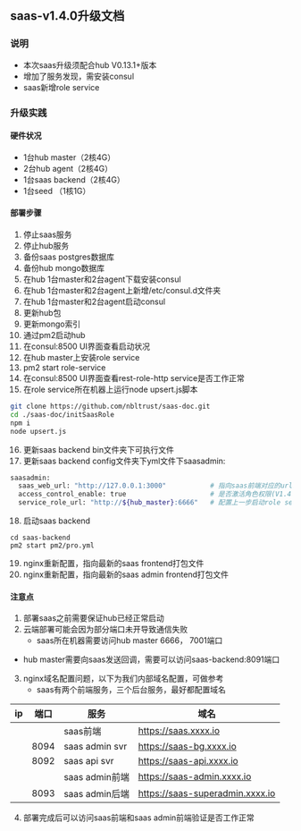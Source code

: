 ## saas-v1.4.0升级文档
### 说明
- 本次saas升级须配合hub V0.13.1+版本
- 增加了服务发现，需安装consul
- saas新增role service

### 升级实践
#### 硬件状况
- 1台hub master（2核4G）
- 2台hub agent（2核4G）
- 1台saas backend（2核4G）
- 1台seed （1核1G）

#### 部署步骤
1. 停止saas服务
2. 停止hub服务
3. 备份saas postgres数据库
4. 备份hub mongo数据库
5. 在hub 1台master和2台agent下载安装consul
6. 在hub 1台master和2台agent上新增/etc/consul.d文件夹
7. 在hub 1台master和2台agent启动consul
8. 更新hub包
9. 更新mongo索引
10. 通过pm2启动hub
11. 在consul:8500 UI界面查看启动状况
12. 在hub master上安装role service
13. pm2 start role-service
14. 在consul:8500 UI界面查看rest-role-http service是否工作正常
15. 在role service所在机器上运行node upsert.js脚本
```bash
git clone https://github.com/nbltrust/saas-doc.git
cd ./saas-doc/initSaasRole
npm i
node upsert.js
``` 
16. 更新saas backend bin文件夹下可执行文件
17. 更新saas backend config文件夹下yml文件下saasadmin:
```bash
saasadmin:
  saas_web_url: "http://127.0.0.1:3000"           # 指向saas前端对应的url
  access_control_enable: true                     # 是否激活角色权限(V1.4.0后必须开启)                 
  service_role_url: "http://${hub_master}:6666"   # 配置上一步启动role service时角色权限服务对应url
```
18. 启动saas backend
```
cd saas-backend
pm2 start pm2/pro.yml
```
19. nginx重新配置，指向最新的saas frontend打包文件
20. nginx重新配置，指向最新的saas admin frontend打包文件

#### 注意点
1. 部署saas之前需要保证hub已经正常启动
2. 云端部署可能会因为部分端口未开导致通信失败
	- saas所在机器需要访问hub master 6666， 7001端口
  - hub master需要向saas发送回调，需要可以访问saas-backend:8091端口
3. nginx域名配置问题，以下为我们内部域名配置，可做参考
	- saas有两个前端服务，三个后台服务，最好都配置域名

|ip| 端口 |服务 | 域名|
|--|--|--|--|
|  |  |saas前端|https://saas.xxxx.io|
|  | 8094 |saas admin svr|https://saas-bg.xxxx.io|
|  | 8092 |saas api svr|https://saas-api.xxxx.io|
|  |  |saas admin前端|https://saas-admin.xxxx.io|
|  | 8093 |saas admin后端|https://saas-superadmin.xxxx.io|
4. 部署完成后可以访问saas前端和saas admin前端验证是否工作正常
